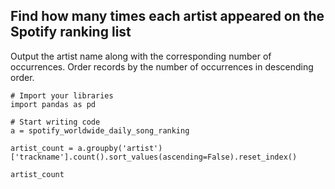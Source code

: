 ## Find how many times each artist appeared on the Spotify ranking list
Output the artist name along with the corresponding number of occurrences.
Order records by the number of occurrences in descending order.

```
# Import your libraries
import pandas as pd

# Start writing code
a = spotify_worldwide_daily_song_ranking

artist_count = a.groupby('artist')['trackname'].count().sort_values(ascending=False).reset_index()

artist_count
```

